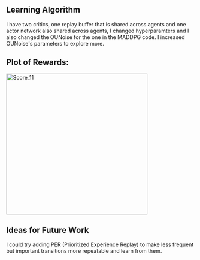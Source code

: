 
## Learning Algorithm
I have two critics, one replay buffer that is shared across agents and one actor network also shared across agents, I changed hyperparamters and I also changed the OUNoise for the one in the MADDPG code. I increased OUNoise's parameters to explore more.

## Plot of Rewards:
<img width="377" alt="Score_11" src="https://github.com/alejandro-armenta/Tennis/assets/81542828/7a86a844-716b-46a1-93ac-32e27125d46b">

## Ideas for Future Work
I could try adding PER (Prioritized Experience Replay) to make less frequent but important transitions more repeatable and learn from them.
